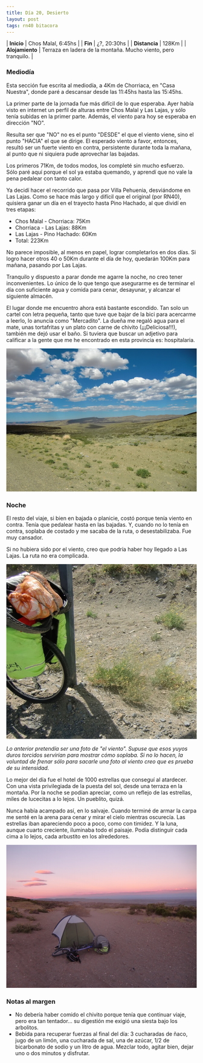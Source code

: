 ```yaml
---
title: Día 20, Desierto
layout: post
tags: rn40 bitacora
---
```


| **Inicio**      | Chos Malal, 6:45hs |
| **Fin**         | ¿?, 20:30hs |
| **Distancia**   | 128Km |
| **Alojamiento** | Terraza en ladera de la montaña. Mucho viento, pero tranquilo. |

### Mediodía

Esta sección fue escrita al mediodía, a 4Km de Chorriaca, en "Casa Nuestra", donde paré a descansar desde las 11:45hs hasta las 15:45hs.

La primer parte de la jornada fue más difícil de lo que esperaba. Ayer había visto en internet un perfil de alturas entre Chos Malal y Las Lajas, y sólo tenía subidas en la primer parte. Además, el viento para hoy se esperaba en dirección "NO".

Resulta ser que "NO" no es el punto "DESDE" el que el viento viene, sino el punto "HACIA" el que se dirige. El esperado viento a favor, entonces, resultó ser un fuerte viento en contra, persistente durante toda la mañana, al punto que ni siquiera pude aprovechar las bajadas.

Los primeros 71Km, de todos modos, los completé sin mucho esfuerzo. Sólo paré aquí porque el sol ya estaba quemando, y aprendí que no vale la pena pedalear con tanto calor.

Ya decidí hacer el recorrido que pasa por Villa Pehuenia, desviándome en Las Lajas. Como se hace más largo y difícil que el original (por RN40), quisiera ganar un día en el trayecto hasta Pino Hachado, al que dividí en tres etapas:

 - Chos Malal - Chorriaca: 75Km
 - Chorriaca - Las Lajas: 88Km
 - Las Lajas - Pino Hachado: 60Km
 - Total: 223Km

No parece imposible, al menos en papel, lograr completarlos en dos días. Si logro hacer otros 40 o 50Km durante el día de hoy, quedarán 100Km para mañana, pasando por Las Lajas.

Tranquilo y dispuesto a parar donde me agarre la noche, no creo tener inconvenientes. Lo único de lo que tengo que asegurarme es de terminar el día con suficiente agua y comida para cenar, desayunar, y alcanzar el siguiente almacén.

El lugar donde me encuentro ahora está bastante escondido. Tan solo un cartel con letra pequeña, tanto que tuve que bajar de la bici para acercarme a leerlo, lo anuncia como "Mercadito". La dueña me regaló agua para el mate, unas tortafritas y un plato con carne de chivito (¡¡¡Deliciosa!!!), también me dejó usar el baño. Si tuviera que buscar un adjetivo para calificar a la gente que me he encontrado en esta provincia es: hospitalaria.

[![](/images/2015-01-25-desierto_0_thumb.jpg)](/images/2015-01-25-desierto_0.jpg)

### Noche
El resto del viaje, si bien en bajada o planicie, costó porque tenía viento en contra. Tenía que pedalear hasta en las bajadas. Y, cuando no lo tenía en contra, soplaba de costado y me sacaba de la ruta, o desestabilizaba. Fue muy cansador.

Si no hubiera sido por el viento, creo que podría haber hoy llegado a Las Lajas. La ruta no era complicada.

[![](/images/2015-01-25-desierto_1_thumb.jpg)](/images/2015-01-25-desierto_1.jpg)

*Lo anterior pretendía ser una foto de "el viento". Supuse que esos yuyos duros torcidos servirían para mostrar cómo soplaba. Si no lo hacen, la voluntad de frenar sólo para sacarle una foto al viento creo que es prueba de su intensidad.*

Lo mejor del día fue el hotel de 1000 estrellas que conseguí al atardecer. Con una vista privilegiada de la puesta del sol, desde una terraza en la montaña. Por la noche se podían apreciar, como un reflejo de las estrellas, miles de lucecitas a lo lejos. Un pueblito, quizá.

Nunca había acampado así, en lo salvaje. Cuando terminé de armar la carpa me senté en la arena para cenar y mirar el cielo mientras oscurecía. Las estrellas iban apareciendo poco a poco, como con timidez. Y la luna, aunque cuarto creciente, iluminaba todo el paisaje. Podía distinguir cada cima a lo lejos, cada arbustito en los alrededores.

[![](/images/2015-01-25-desierto_2_thumb.jpg)](/images/2015-01-25-desierto_2.jpg "¡Esta foto fue tomada a las nueve de la noche!")

### Notas al margen
 - No debería haber comido el chivito porque tenía que continuar viaje, pero era tan tentador... su digestión me exigió una siesta bajo los arbolitos.
 - Bebida para recuperar fuerzas al final del día: 3 cucharadas de ñaco, jugo de un limón, una cucharada de sal, una de azúcar, 1/2 de bicarbonato de sodio y un litro de agua. Mezclar todo, agitar bien, dejar uno o dos minutos y disfrutar.
